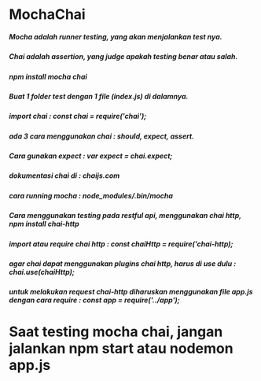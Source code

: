 # MochaChai

##### Mocha adalah runner testing, yang akan menjalankan test nya.
##### Chai adalah assertion, yang judge apakah testing benar atau salah.

##### npm install mocha chai
##### Buat 1 folder test dengan 1 file (index.js) di dalamnya.

##### import chai : const chai = require('chai');
##### ada 3 cara menggunakan chai : should, expect, assert.
##### Cara gunakan expect : var expect = chai.expect;
##### dokumentasi chai di : chaijs.com

##### cara running mocha : node_modules/.bin/mocha

##### Cara menggunakan testing pada restful api, menggunakan chai http, npm install chai-http
##### import atau require chai http : const chaiHttp = require('chai-http);
##### agar chai dapat menggunakan plugins chai http, harus di use dulu : chai.use(chaiHttp);
##### untuk melakukan request chai-http diharuskan menggunakan file app.js dengan cara require : const app = require('../app');

# Saat testing mocha chai, jangan jalankan npm start atau nodemon app.js

